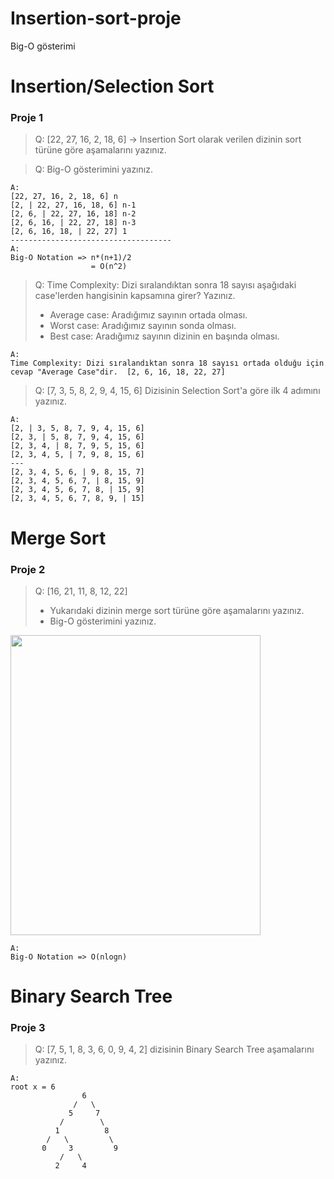 # Insertion-sort-proje
Big-O gösterimi
# Insertion/Selection Sort

### Proje 1

> Q: [22, 27, 16, 2, 18, 6] -> Insertion Sort olarak verilen dizinin sort türüne göre aşamalarını yazınız.

> Q: Big-O gösterimini yazınız.
```
A:
[22, 27, 16, 2, 18, 6] n
[2, | 22, 27, 16, 18, 6] n-1
[2, 6, | 22, 27, 16, 18] n-2
[2, 6, 16, | 22, 27, 18] n-3
[2, 6, 16, 18, | 22, 27] 1
------------------------------------
A:
Big-O Notation => n*(n+1)/2
                  = O(n^2)
```

> Q: Time Complexity: Dizi sıralandıktan sonra 18 sayısı aşağıdaki case'lerden hangisinin kapsamına girer? Yazınız.
> - Average case: Aradığımız sayının ortada olması.
> - Worst case: Aradığımız sayının sonda olması.
> - Best case: Aradığımız sayının dizinin en başında olması.
```
A:
Time Complexity: Dizi sıralandıktan sonra 18 sayısı ortada olduğu için cevap "Average Case"dir.  [2, 6, 16, 18, 22, 27]
```

> Q: [7, 3, 5, 8, 2, 9, 4, 15, 6] Dizisinin Selection Sort'a göre ilk 4 adımını yazınız.

```
A:
[2, | 3, 5, 8, 7, 9, 4, 15, 6]
[2, 3, | 5, 8, 7, 9, 4, 15, 6]
[2, 3, 4, | 8, 7, 9, 5, 15, 6]
[2, 3, 4, 5, | 7, 9, 8, 15, 6]
---
[2, 3, 4, 5, 6, | 9, 8, 15, 7]
[2, 3, 4, 5, 6, 7, | 8, 15, 9]
[2, 3, 4, 5, 6, 7, 8, | 15, 9]
[2, 3, 4, 5, 6, 7, 8, 9, | 15]
```

# Merge Sort

### Proje 2

> Q: [16, 21, 11, 8, 12, 22]
> - Yukarıdaki dizinin merge sort türüne göre aşamalarını yazınız.
> - Big-O gösterimini yazınız.

<img width="400" height="480" src="https://i.imgur.com/aMsA8gw.png"></img>
```
A:
Big-O Notation => O(nlogn)
```

# Binary Search Tree

### Proje 3

> Q: [7, 5, 1, 8, 3, 6, 0, 9, 4, 2] dizisinin Binary Search Tree aşamalarını yazınız.

```
A:
root x = 6
                6
              /   \
             5     7
           /        \
          1          8
        /   \         \
       0     3         9
           /   \
          2     4
```
